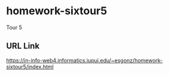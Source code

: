 # homework-sixtour5

Tour 5

## URL Link

https://in-info-web4.informatics.iupui.edu/~esgonz/homework-sixtour5/index.html
